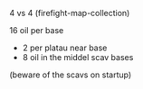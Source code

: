 4 vs 4 (firefight-map-collection) 

16 oil per base 
 + 2 per platau near base
 + 8 oil in the middel scav bases 

(beware of the scavs on startup)